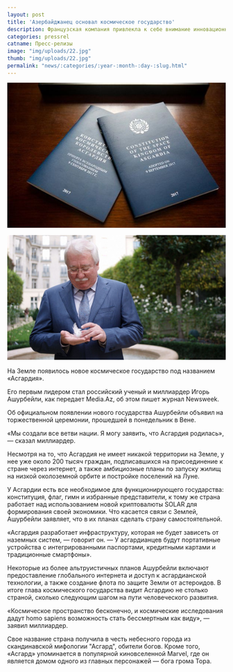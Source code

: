 ```yaml
---
layout: post
title: 'Азербайджанец основал космическое государство'
description: Французская компания привлекла к себе внимание инновационным проектом на микроконтроллете STM32F4 - графическом калькуляторе
categories: pressrel
catname: Пресс-релизы
image: "img/uploads/22.jpg"
thumb: "img/uploads/22.jpg"
permalink: "news/:categories/:year-:month-:day-:slug.html"
---
```


![](/img/uploads/22.jpg)

![](/img/uploads/11.jpg)

На Земле появилось новое космическое государство под названием «Асгардия». 

Его первым лидером стал российский ученый и миллиардер Игорь Ашурбейли, как передает Media.Az, об этом пишет журнал Newsweek.

Об официальном появлении нового государства Ашурбейли объявил на торжественной церемонии, прошедшей в понедельник в Вене. 

«Мы создали все ветви нации. Я могу заявить, что Асгардия родилась», — сказал миллиардер.

Несмотря на то, что Асгардия не имеет никакой территории на Земле, у нее уже около 200 тысяч граждан, подписавшихся на присоединение к стране через интернет, а также амбициозные планы по запуску жилищ на низкой околоземной орбите и постройке поселений на Луне.

У Асгардии есть все необходимое для функционирующего государства: конституция, флаг, гимн и избранные представители, к тому же страна работает над использованием новой криптовалюты SOLAR для формирования своей экономики. Что касается связи с Землей, Ашурбейли заявляет, что в их планах сделать страну самостоятельной.

«Асгардия разработает инфраструктуру, которая не будет зависеть от наземных систем, — говорит он. — У асгардианцев будут портативные устройства с интегрированными паспортами, кредитными картами и традиционные смартфоны».

Некоторые из более альтруистичных планов Ашурбейли включают предоставление глобального интернета и доступ к асгардианской технологии, а также создание флота по защите Земли от астероидов. В итоге глава космического государства видит Асгардию не столько страной, сколько следующим шагом на пути человеческого развития. 

«Космическое пространство бесконечно, и космические исследования дадут homo sapiens возможность стать бессмертным как виду», — заявил миллиардер.

Свое название страна получила в честь небесного города из скандинавской мифологии "Асгард", обители богов. Кроме того, «Асгард» упоминается в популярной киновселенной Marvel, где он является домом одного из главных персонажей — бога грома Тора.
